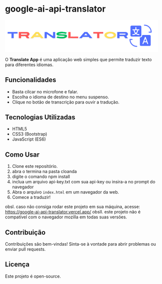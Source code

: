 # google-ai-api-translator

![Translator Logo](./assets/img/translator-log.png)

O **Translate App** é uma aplicação web simples que permite traduzir texto para diferentes idiomas.

## Funcionalidades

- Basta cilcar no microfone e falar.
- Escolha o idioma de destino no menu suspenso.
- Clique no botão de transcrição para ouvir a tradução.

## Tecnologias Utilizadas

- HTML5
- CSS3 (Bootstrap)
- JavaScript (ES6)

## Como Usar

1. Clone este repositório.
2. abra o termina na pasta cloanda
3. digite o comando npm install
4. inclua um arquivo api-key.txt com sua api-key ou insira-a no prompt do navegador
5. Abra o arquivo `index.html` em um navegador da web.
6. Comece a traduzir!

obsI. caso não consiga rodar este projeto em sua máquina, acesse: https://google-ai-api-translator.vercel.app/
obsII. este projeto não é compatível com o navegador mozilla em todas suas versões.
## Contribuição

Contribuições são bem-vindas! Sinta-se à vontade para abrir problemas ou enviar pull requests.

## Licença

Este projeto é open-source.